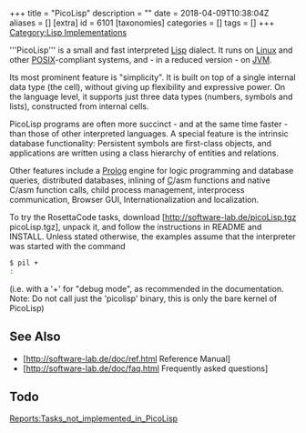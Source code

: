 +++
title = "PicoLisp"
description = ""
date = 2018-04-09T10:38:04Z
aliases = []
[extra]
id = 6101
[taxonomies]
categories = []
tags = []
+++
[Category:Lisp Implementations](https://rosettacode.org/wiki/Category:Lisp_Implementations)

'''PicoLisp''' is a small and fast interpreted [Lisp](https://rosettacode.org/wiki/Lisp) dialect.
It runs on [Linux](https://rosettacode.org/wiki/Linux) and other [POSIX](https://rosettacode.org/wiki/POSIX)-compliant systems, and - in a reduced version - on [JVM](https://rosettacode.org/wiki/JVM).

Its most prominent feature is "simplicity". It is built on top of a single internal data type (the cell), without giving up flexibility and expressive power.
On the language level, it supports just three data types (numbers, symbols and lists), constructed from internal cells.

PicoLisp programs are often more succinct - and at the same time faster - than those of other interpreted languages.
A special feature is the intrinsic database functionality: Persistent symbols are first-class objects, and applications are written using a class hierarchy of entities and relations.

Other features include a [Prolog](https://rosettacode.org/wiki/Prolog) engine for logic programming and database queries, distributed databases, inlining of [C](https://rosettacode.org/wiki/C)/asm functions and native C/asm function calls, child process management, interprocess communication, Browser GUI, Internationalization and localization.

To try the RosettaCode tasks, download [http://software-lab.de/picoLisp.tgz picoLisp.tgz], unpack it, and follow the instructions in README and INSTALL. Unless stated otherwise, the examples assume that the interpreter was started with the command
```bash
$ pil +
:
```

(i.e. with a '+' for "debug mode", as recommended in the documentation.
Note: Do not call just the 'picolisp' binary, this is only the bare kernel of PicoLisp)

## See Also
* [http://software-lab.de/doc/ref.html Reference Manual]
* [http://software-lab.de/doc/faq.html Frequently asked questions]

## Todo
[Reports:Tasks_not_implemented_in_PicoLisp](https://rosettacode.org/wiki/Reports:Tasks_not_implemented_in_PicoLisp)
